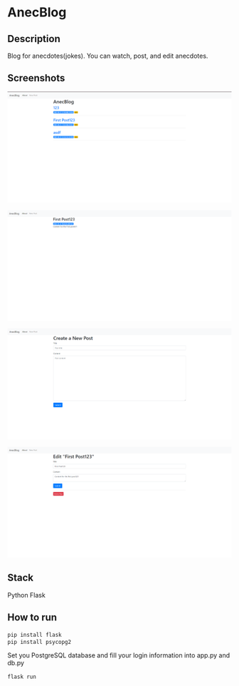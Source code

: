 # AnecBlog
## Description
Blog for anecdotes(jokes). You can watch, post, and edit anecdotes.

## Screenshots
<p float="left">
 <img src="./screens/main.png">
</p>
<p float="left">
 <img src="./screens/post.png">
</p>
<p float="left">
 <img src="./screens/add.png">
</p>
<p float="left">
 <img src="./screens/edit.png">
</p>

## Stack
Python
Flask

## How to run
```
pip install flask
pip install psycopg2
```
Set you PostgreSQL database and fill your login information into app.py and db.py
```
flask run
```
